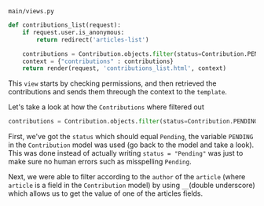 `main/views.py`
```python
def contributions_list(request):
	if request.user.is_anonymous:
		return redirect('articles-list')

	contributions = Contribution.objects.filter(status=Contribution.PENDING, article__author=request.user)
	context = {"contributions" : contributions}
	return render(request, 'contributions_list.html', context)
```

This `view` starts by checking permissions, and then retrieved the contributions and sends them threough the context to the `template`.

Let's take a look at how the `Contributions` where filtered out
```python
contributions = Contribution.objects.filter(status=Contribution.PENDING, article__author=request.user)
```
First, we've got the `status` which should equal `Pending`, the variable `PENDING` in the `Contribution` model was used (go back to the model and take a look). This was done instead of actually writing `status = "Pending"` was just to make sure no human errors such as misspelling `Pending`.

Next, we were able to filter according to the `author` of the `article` (where `article` is a field in the `Contribution` model) by using `__`(double underscore) which allows us to get the value of one of the articles fields.